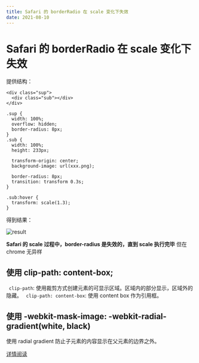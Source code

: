 ```yaml
---
title: Safari 的 borderRadio 在 scale 变化下失效
date: 2021-08-10
---
```


# Safari 的 borderRadio 在 scale 变化下失效

提供结构：
```
<div class="sup">
  <div class="sub"></div>
</div>

.sup {
  width: 100%;
  overflow: hidden;
  border-radius: 8px;
}
.sub {
  width: 100%;
  height: 233px;
  
  transform-origin: center;
  background-image: url(xxx.png);

  border-radius: 8px;
  transition: transform 0.3s;
}

.sub:hover {
  transform: scale(1.3);
}

```

得到结果：

![result](/images/safari_b.gif)

**Safari 的 scale 过程中，border-radius 是失效的，直到 scale 执行完毕**
但在 chrome 无异样
## 使用 clip-path: content-box;

`` clip-path``: 使用裁剪方式创建元素的可显示区域。区域内的部分显示，区域外的隐藏。
`` clip-path: content-box``: 使用 content box 作为引用框。

## 使用 -webkit-mask-image: -webkit-radial-gradient(white, black)
使用 radial gradient 防止子元素的内容显示在父元素的边界之外。

[详情阅读](https://stackoverflow.com/questions/21087979/probleme-css3-scale-transform-and-overflowhidden-on-safari)
